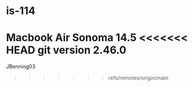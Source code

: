 # is-114
Macbook Air Sonoma 14.5
<<<<<<< HEAD
git version 2.46.0
=======
JBenning03
>>>>>>> refs/remotes/origin/main
